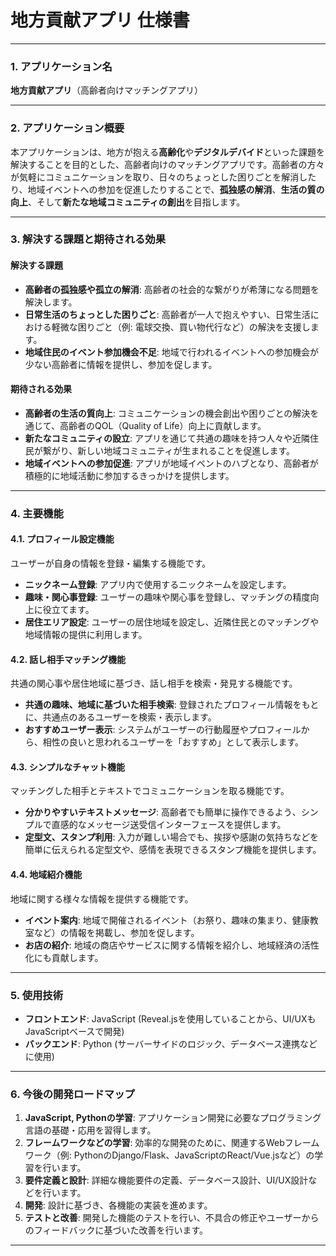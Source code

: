 # 地方貢献アプリ 仕様書

---

### 1. アプリケーション名
**地方貢献アプリ**（高齢者向けマッチングアプリ）

---

### 2. アプリケーション概要
本アプリケーションは、地方が抱える**高齢化**や**デジタルデバイド**といった課題を解決することを目的とした、高齢者向けのマッチングアプリです。高齢者の方々が気軽にコミュニケーションを取り、日々のちょっとした困りごとを解消したり、地域イベントへの参加を促進したりすることで、**孤独感の解消**、**生活の質の向上**、そして**新たな地域コミュニティの創出**を目指します。

---

### 3. 解決する課題と期待される効果

#### 解決する課題
* **高齢者の孤独感や孤立の解消**: 高齢者の社会的な繋がりが希薄になる問題を解決します。
* **日常生活のちょっとした困りごと**: 高齢者が一人で抱えやすい、日常生活における軽微な困りごと（例: 電球交換、買い物代行など）の解決を支援します。
* **地域住民のイベント参加機会不足**: 地域で行われるイベントへの参加機会が少ない高齢者に情報を提供し、参加を促します。

#### 期待される効果
* **高齢者の生活の質向上**: コミュニケーションの機会創出や困りごとの解決を通じて、高齢者のQOL（Quality of Life）向上に貢献します。
* **新たなコミュニティの設立**: アプリを通じて共通の趣味を持つ人々や近隣住民が繋がり、新しい地域コミュニティが生まれることを促進します。
* **地域イベントへの参加促進**: アプリが地域イベントのハブとなり、高齢者が積極的に地域活動に参加するきっかけを提供します。

---

### 4. 主要機能

#### 4.1. プロフィール設定機能
ユーザーが自身の情報を登録・編集する機能です。
* **ニックネーム登録**: アプリ内で使用するニックネームを設定します。
* **趣味・関心事登録**: ユーザーの趣味や関心事を登録し、マッチングの精度向上に役立てます。
* **居住エリア設定**: ユーザーの居住地域を設定し、近隣住民とのマッチングや地域情報の提供に利用します。

#### 4.2. 話し相手マッチング機能
共通の関心事や居住地域に基づき、話し相手を検索・発見する機能です。
* **共通の趣味、地域に基づいた相手検索**: 登録されたプロフィール情報をもとに、共通点のあるユーザーを検索・表示します。
* **おすすめユーザー表示**: システムがユーザーの行動履歴やプロフィールから、相性の良いと思われるユーザーを「おすすめ」として表示します。

#### 4.3. シンプルなチャット機能
マッチングした相手とテキストでコミュニケーションを取る機能です。
* **分かりやすいテキストメッセージ**: 高齢者でも簡単に操作できるよう、シンプルで直感的なメッセージ送受信インターフェースを提供します。
* **定型文、スタンプ利用**: 入力が難しい場合でも、挨拶や感謝の気持ちなどを簡単に伝えられる定型文や、感情を表現できるスタンプ機能を提供します。

#### 4.4. 地域紹介機能
地域に関する様々な情報を提供する機能です。
* **イベント案内**: 地域で開催されるイベント（お祭り、趣味の集まり、健康教室など）の情報を掲載し、参加を促します。
* **お店の紹介**: 地域の商店やサービスに関する情報を紹介し、地域経済の活性化にも貢献します。

---

### 5. 使用技術

* **フロントエンド**: JavaScript (Reveal.jsを使用していることから、UI/UXもJavaScriptベースで開発)
* **バックエンド**: Python (サーバーサイドのロジック、データベース連携などに使用)

---

### 6. 今後の開発ロードマップ

1.  **JavaScript, Pythonの学習**: アプリケーション開発に必要なプログラミング言語の基礎・応用を習得します。
2.  **フレームワークなどの学習**: 効率的な開発のために、関連するWebフレームワーク（例: PythonのDjango/Flask、JavaScriptのReact/Vue.jsなど）の学習を行います。
3.  **要件定義と設計**: 詳細な機能要件の定義、データベース設計、UI/UX設計などを行います。
4.  **開発**: 設計に基づき、各機能の実装を進めます。
5.  **テストと改善**: 開発した機能のテストを行い、不具合の修正やユーザーからのフィードバックに基づいた改善を行います。

---
